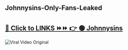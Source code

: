 
 ## Johnnysins-Only-Fans-Leaked

# <h2><a href="https://clipsfans.com/Johnnysins&ref=git">🔗 Click to LINKS ⏩⏩ 👉 🟢 Johnnysins </a></h2>

<a href="https://clipsfans.com/Johnnysins&ref=git" rel="nofollow" data-target="animated-image.originalLink"><img src="https://i.ibb.co.com/xMMVF88/686577567.gif" alt="Viral Video Original" style="max-width: 100%; display: inline-block;" data-target="animated-image.originalImage"></a>
